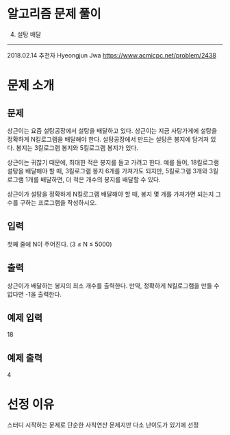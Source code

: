 ﻿알고리즘 문제 풀이
=============


004. 설탕 배달
-------------
2018.02.14 추천자 Hyeongjun Jwa
https://www.acmicpc.net/problem/2438

# 문제 소개
## 문제
상근이는 요즘 설탕공장에서 설탕을 배달하고 있다. 상근이는 지금 사탕가게에 설탕을 정확하게 N킬로그램을 배달해야 한다. 설탕공장에서 만드는 설탕은 봉지에 담겨져 있다. 봉지는 3킬로그램 봉지와 5킬로그램 봉지가 있다.

상근이는 귀찮기 때문에, 최대한 적은 봉지를 들고 가려고 한다. 예를 들어, 18킬로그램 설탕을 배달해야 할 때, 3킬로그램 봉지 6개를 가져가도 되지만, 5킬로그램 3개와 3킬로그램 1개를 배달하면, 더 적은 개수의 봉지를 배달할 수 있다.

상근이가 설탕을 정확하게 N킬로그램 배달해야 할 때, 봉지 몇 개를 가져가면 되는지 그 수를 구하는 프로그램을 작성하시오.
## 입력
첫째 줄에 N이 주어진다. (3 ≤ N ≤ 5000)
## 출력
상근이가 배달하는 봉지의 최소 개수를 출력한다. 만약, 정확하게 N킬로그램을 만들 수 없다면 -1을 출력한다.
## 예제 입력
18
## 예제 출력
<p>
4
</p>

# 선정 이유
스터디 시작하는 문제로 단순한 사칙연산 문제지만 다소 난이도가 있기에 선정
